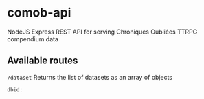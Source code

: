 # comob-api
NodeJS Express REST API for serving Chroniques Oubliées TTRPG compendium data

## Available routes
`/dataset`
Returns the list of datasets as an array of objects

    dbid: 

<!--stackedit_data:
eyJoaXN0b3J5IjpbLTIwMTM1ODgwNTcsMjI0MjY5MTA4XX0=
-->